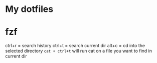 # My dotfiles


# fzf

ctrl+r = search history
ctrl+t = search current dir
alt+c = cd into the selected directory
`cat + ctrl+t` will run cat on a file you want to find in current dir